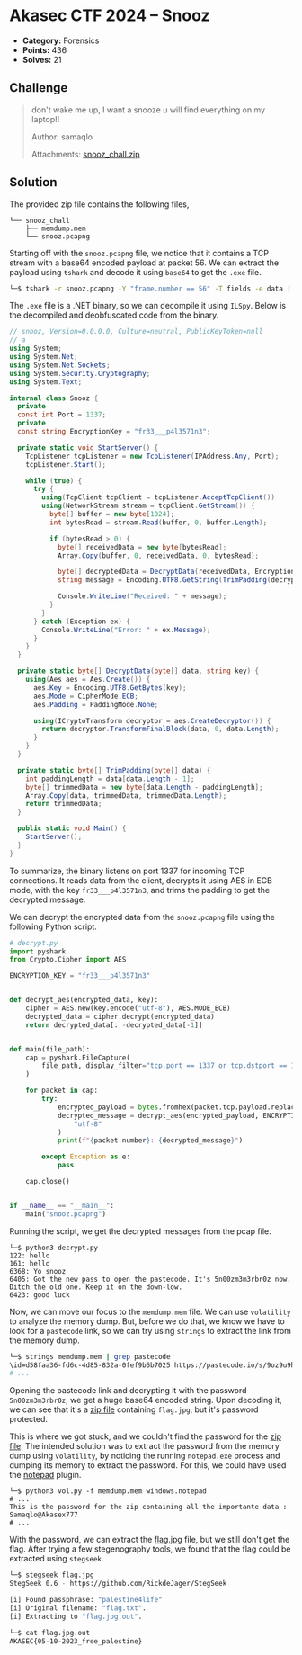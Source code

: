 # Akasec CTF 2024 – Snooz

- **Category:** Forensics
- **Points:** 436
- **Solves:** 21

## Challenge

> don't wake me up, I want a snooze u will find everything on my laptop!!
>
> Author: samaqlo
>
> Attachments: [snooz_chall.zip](https://we.tl/t-66EoXGwbVQ)

## Solution

The provided zip file contains the following files,

```
└── snooz_chall
    ├── memdump.mem
    └── snooz.pcapng
```

Starting off with the `snooz.pcapng` file, we notice that it contains a TCP stream with a base64 encoded payload at packet 56. We can extract the payload using `tshark` and decode it using `base64` to get the `.exe` file.

```bash
└─$ tshark -r snooz.pcapng -Y "frame.number == 56" -T fields -e data | xxd -r -p | base64 -d > download.exe
```

The `.exe` file is a .NET binary, so we can decompile it using `ILSpy`. Below is the decompiled and deobfuscated code from the binary.

```csharp
// snooz, Version=0.0.0.0, Culture=neutral, PublicKeyToken=null
// a
using System;
using System.Net;
using System.Net.Sockets;
using System.Security.Cryptography;
using System.Text;

internal class Snooz {
  private
  const int Port = 1337;
  private
  const string EncryptionKey = "fr33___p4l3571n3";

  private static void StartServer() {
    TcpListener tcpListener = new TcpListener(IPAddress.Any, Port);
    tcpListener.Start();

    while (true) {
      try {
        using(TcpClient tcpClient = tcpListener.AcceptTcpClient())
        using(NetworkStream stream = tcpClient.GetStream()) {
          byte[] buffer = new byte[1024];
          int bytesRead = stream.Read(buffer, 0, buffer.Length);

          if (bytesRead > 0) {
            byte[] receivedData = new byte[bytesRead];
            Array.Copy(buffer, 0, receivedData, 0, bytesRead);

            byte[] decryptedData = DecryptData(receivedData, EncryptionKey);
            string message = Encoding.UTF8.GetString(TrimPadding(decryptedData));

            Console.WriteLine("Received: " + message);
          }
        }
      } catch (Exception ex) {
        Console.WriteLine("Error: " + ex.Message);
      }
    }
  }

  private static byte[] DecryptData(byte[] data, string key) {
    using(Aes aes = Aes.Create()) {
      aes.Key = Encoding.UTF8.GetBytes(key);
      aes.Mode = CipherMode.ECB;
      aes.Padding = PaddingMode.None;

      using(ICryptoTransform decryptor = aes.CreateDecryptor()) {
        return decryptor.TransformFinalBlock(data, 0, data.Length);
      }
    }
  }

  private static byte[] TrimPadding(byte[] data) {
    int paddingLength = data[data.Length - 1];
    byte[] trimmedData = new byte[data.Length - paddingLength];
    Array.Copy(data, trimmedData, trimmedData.Length);
    return trimmedData;
  }

  public static void Main() {
    StartServer();
  }
}
```

To summarize, the binary listens on port 1337 for incoming TCP connections. It reads data from the client, decrypts it using AES in ECB mode, with the key `fr33___p4l3571n3`, and trims the padding to get the decrypted message.

We can decrypt the encrypted data from the `snooz.pcapng` file using the following Python script.

```python
# decrypt.py
import pyshark
from Crypto.Cipher import AES

ENCRYPTION_KEY = "fr33___p4l3571n3"


def decrypt_aes(encrypted_data, key):
    cipher = AES.new(key.encode("utf-8"), AES.MODE_ECB)
    decrypted_data = cipher.decrypt(encrypted_data)
    return decrypted_data[: -decrypted_data[-1]]


def main(file_path):
    cap = pyshark.FileCapture(
        file_path, display_filter="tcp.port == 1337 or tcp.dstport == 1337"
    )

    for packet in cap:
        try:
            encrypted_payload = bytes.fromhex(packet.tcp.payload.replace(":", ""))
            decrypted_message = decrypt_aes(encrypted_payload, ENCRYPTION_KEY).decode(
                "utf-8"
            )
            print(f"{packet.number}: {decrypted_message}")

        except Exception as e:
            pass

    cap.close()


if __name__ == "__main__":
    main("snooz.pcapng")
```

Running the script, we get the decrypted messages from the pcap file.

```
└─$ python3 decrypt.py
122: hello
161: hello
6368: Yo snooz
6405: Got the new pass to open the pastecode. It's 5n00zm3m3rbr0z now. Ditch the old one. Keep it on the down-low.
6423: good luck
```

Now, we can move our focus to the `memdump.mem` file. We can use `volatility` to analyze the memory dump. But, before we do that, we know we have to look for a `pastecode` link, so we can try using `strings` to extract the link from the memory dump.

```bash
└─$ strings memdump.mem | grep pastecode
\id=d58faa36-fd6c-4d85-832a-0fef9b5b7025 https://pastecode.io/s/9oz9u9h4
# ...
```

Opening the pastecode link and decrypting it with the password `5n00zm3m3rbr0z`, we get a huge base64 encoded string. Upon decoding it, we can see that it's a [zip file](solution/flag.zip) containing `flag.jpg`, but it's password protected.

This is where we got stuck, and we couldn't find the password for the [zip file](solution/flag.zip). The intended solution was to extract the password from the memory dump using `volatility`, by noticing the running `notepad.exe` process and dumping its memory to extract the password. For this, we could have used the [notepad](https://github.com/spitfirerxf/vol3-plugins/blob/main/notepad.py) plugin.

```
└─$ python3 vol.py -f memdump.mem windows.notepad
# ...
This is the password for the zip containing all the importante data : Samaqlo@Akasex777
# ...
```

With the password, we can extract the [flag.jpg](solution/flag.jpg) file, but we still don't get the flag. After trying a few stegenography tools, we found that the flag could be extracted using `stegseek`.

```bash
└─$ stegseek flag.jpg
StegSeek 0.6 - https://github.com/RickdeJager/StegSeek

[i] Found passphrase: "palestine4life"
[i] Original filename: "flag.txt".
[i] Extracting to "flag.jpg.out".
```

```bash
└─$ cat flag.jpg.out
AKASEC{05-10-2023_free_palestine}
```

